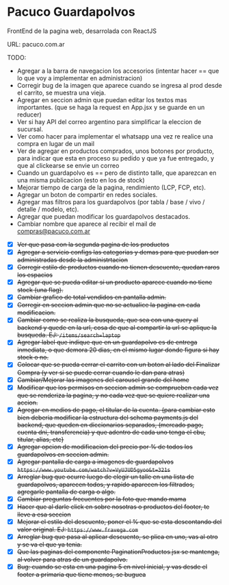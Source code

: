 # Pacuco Guardapolvos

FrontEnd de la pagina web, desarrolada con ReactJS

URL: pacuco.com.ar


TODO:

- Agregar a la barra de navegacion los accesorios (intentar hacer == que lo que voy a implementar en administracion)
- Corregir bug de la imagen que aparece cuando se ingresa al prod desde el carrito, se muestra una vieja.
- Agregar en seccion admin que puedan editar los textos mas importantes. (que se haga la request en App.jsx y se guarde en un reducer)
- Ver si hay API del correo argentino para simplificar la eleccion de sucursal.
- Ver como hacer para implementar el whatsapp una vez re realice una compra en lugar de un mail
- Ver de agregar en productos comprados, unos botones por producto, para indicar que esta en proceso su pedido y que ya fue entregado, y que al clickearse se envie un correo
- Cuando un guardapolvo es == pero de distinto talle, que aparezcan en una misma publicacion (esto en los de stock)
- Mejorar tiempo de carga de la pagina, rendimiento (LCP, FCP, etc).
- Agregar un boton de compartir en redes sociales.
- Agregar mas filtros para los guardapolvos (por tabla / base / vivo / detalle / modelo, etc).
- Agregar que puedan modificar los guardapolvos destacados.
- Cambiar nombre que aparece al recibir el mail de compras@pacuco.com.ar
- [x] ~~Ver que pasa con la segunda pagina de los productos~~
- [x] ~~Agregar a servicio configs las categorias y demas para que puedan ser administradas desde la administrtacion~~
- [x] ~~Corregir estilo de productos cuando no tienen descuento, quedan raros los espacios~~
- [x] ~~Agregar que se pueda editar si un producto aparece cuando no tiene stock (una flag).~~
- [x] ~~Cambiar grafico de total vendidos en pantalla admin.~~
- [x] ~~Corregir en seccion admin que no se actualice la pagina en cada modificacion.~~
- [x] ~~Cambiar como se realiza la busqueda, que sea con una query al backend y quede en la url, cosa de que al compartir la url se aplique la busqueda. EJ: `/items/search=laptop`~~
- [x] ~~Agregar label que indique que en un guardapolvo es de entrega inmediata, o que demora 20 dias, en el mismo lugar donde figura si hay stock o no.~~
- [x] ~~Colocar que se pueda cerrar el carrito con un boton al lado del Finalizar Compra (y ver si se puede cerrar cuando le dan para atras)~~
- [x] ~~Cambiar/Mejorar las imagenes del carousel grande del home~~
- [x] ~~Modificar que los permisos en seccion admin se comprueben cada vez que se renderiza la pagina, y no cada vez que se quiere realizar una accion.~~
- [x] ~~Agregar en medios de pago, el titular de la cuenta. {para cambiar esto bien deberia modificar la estructura del schema payments.js del backend, que queden en diccionarios separados,  (mercado pago, cuenta dni, transferencia) y que adentro de cada uno tenga el cbu, titular, alias, etc}~~
- [x] ~~Agregar opcion de modificacion del precio por % de todos los guardapolvos en seccion admin.~~
- [x] ~~Agregar pantalla de carga a imagenes de guardapolvos `https://www.youtube.com/watch?v=VyUJUD5gyoo&t=321s`~~
- [x] ~~Arreglar bug que ocurre luego de elegir un talle en una lista de guardapolvos, aparecen todos, y rapido aparecen los filtrados, agregarle pantalla de carga o algo.~~
- [x] ~~Cambiar preguntas frecuentes por la foto que mando mama~~
- [x] ~~Hacer que al darle click en sobre nosotras o productos del footer, te lleve a esa seccion~~
- [x] ~~Mejorar el estilo del descuento, poner el % que se esta descontando del valor original. EJ: `https://www.fravega.com`~~
- [x] ~~Arreglar bug que pasa al aplicar descuento, se plica en uno, vas al otro y se va el que ya tenia.~~
- [x] ~~Que las paginas del componente PaginationProductos.jsx se mantenga, al volver para atras de un guardapolvo.~~
- [x] ~~Bug: cuando se esta en una pagina 5 en nivel inicial, y vas desde el footer a primaria que tiene menos, se buguea~~
